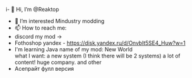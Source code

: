 i- 👋 Hi, I’m @Reaktop
- 👀 I’m interested Mindustry modding
- 📫 How to reach me:
- discord my mod ->
- Fothoshop yandex - https://disk.yandex.ru/d/OnvbIt5SE4_Huw?w=1
- I'm learning Java
 name of my mod: New World  
what I want: a new system (I think there will be 2 systems)  a lot of content! huge company. and other
- Асепрайт фулл версия

<!---
Reaktop/Reaktop is a ✨ special ✨ repository because its `README.md` (this file) appears on your GitHub profile.
You can click the Preview link to take a look at your changes.
--->
